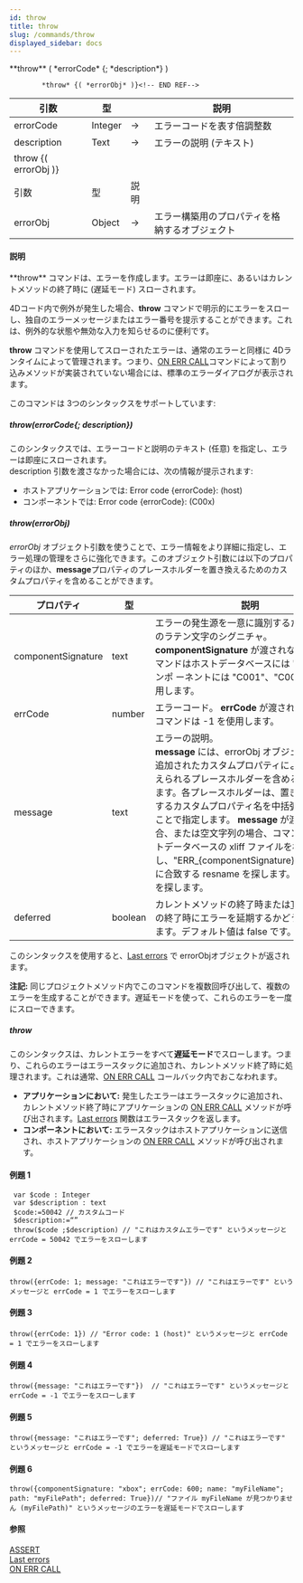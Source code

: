 ```yaml
---
id: throw
title: throw
slug: /commands/throw
displayed_sidebar: docs
---
```


<!--REF #_command_.throw.Syntax-->**throw** ( *errorCode* {; *description*} ) 
        
            *throw* {( *errorObj* )}<!-- END REF-->
<!--REF #_command_.throw.Params-->
| 引数 | 型 |  | 説明 |
| --- | --- | --- | --- |
| errorCode | Integer | &rarr; | エラーコードを表す倍調整数 |
| description | Text | &rarr; | エラーの説明 (テキスト) |
| throw {( errorObj )} |
| 引数 | 型 | 説明 |
| errorObj | Object | &rarr; | エラー構築用のプロパティを格納するオブジェクト |

<!-- END REF-->

#### 説明 

<!--REF #_command_.throw.Summary-->**throw** コマンドは、エラーを作成します。<!-- END REF-->エラーは即座に、あるいはカレントメソッドの終了時に (遅延モード) スローされます。

4Dコード内で例外が発生した場合、**throw** コマンドで明示的にエラーをスローし、独自のエラーメッセージまたはエラー番号を提示することができます。これは、例外的な状態や無効な入力を知らせるのに便利です。

**throw** コマンドを使用してスローされたエラーは、通常のエラーと同様に 4Dランタイムによって管理されます。つまり、[ON ERR CALL](on-err-call.md)コマンドによって割り込みメソッドが実装されていない場合には、標準のエラーダイアログが表示されます。

このコマンドは 3つのシンタックスをサポートしています:

##### **throw(errorCode{; description})**

このシンタックスでは、エラーコードと説明のテキスト (任意) を指定し、エラーは即座にスローされます。  
description 引数を渡さなかった場合には、次の情報が提示されます:

* ホストアプリケーションでは: Error code {errorCode}: (host)
* コンポーネントでは: Error code {errorCode}: (C00x)

##### **throw(errorObj)**

*errorObj* オブジェクト引数を使うことで、エラー情報をより詳細に指定し、エラー処理の管理をさらに強化できます。このオブジェクト引数には以下のプロパティのほか、**message**プロパティのプレースホルダーを置き換えるためのカスタムプロパティを含めることができます。

| **プロパティ**          | **型**   | **説明**                                                                                                                                                                                                                                                                                               |
| ------------------ | ------- | ---------------------------------------------------------------------------------------------------------------------------------------------------------------------------------------------------------------------------------------------------------------------------------------------------- |
| componentSignature | text    | エラーの発生源を一意に識別するための 4文字のラテン文字のシグニチャ。 **componentSignature** が渡されない場合、コマンドはホストデータベースには "host"、コンポ ーネントには "C001"、"C002"、...を使用します。                                                                                                                                                                      |
| errCode            | number  | エラーコード。 **errCode** が渡されない場合、コマンドは -1 を使用します。                                                                                                                                                                                                                                                        |
| message            | text    | エラーの説明。<br/> **message** には、errorObj オブジェクト引数に追加されたカスタムプロパティによって置き換えられるプレースホルダーを含めることができます。各プレースホルダーは、置き換えに使用するカスタムプロパティ名を中括弧 {} で囲むことで指定します。 **message** が渡されない場合、または空文字列の場合、コマンドはカレントデータベースの xliff ファイルを検索し、"ERR\_{componentSignature}\_{errCode}" に合致する resname を探します。<br/>を探します。 |
| deferred           | boolean | カレントメソッドの終了時または[Try ブロック](developer.4d.com/docs/Concepts/error-handling#trycatchend-try)の終了時にエラーを延期するかどうかを指定します。デフォルト値は false です。                                                                                                                                                                    |

このシンタックスを使用すると、[Last errors](last-errors.md) で errorObjオブジェクトが返されます。

**注記:** 同じプロジェクトメソッド内でこのコマンドを複数回呼び出して、複数のエラーを生成することができます。遅延モードを使って、これらのエラーを一度にスローできます。

##### **throw** 

このシンタックスは、カレントエラーをすべて**遅延モード**でスローします。つまり、これらのエラーはエラースタックに追加され、カレントメソッド終了時に処理されます。これは通常、[ON ERR CALL](on-err-call.md) コールバック内でおこなわれます。

* **アプリケーションにおいて:** 発生したエラーはエラースタックに追加され、カレントメソッド終了時にアプリケーションの [ON ERR CALL](on-err-call.md) メソッドが呼び出されます。[Last errors](last-errors.md) 関数はエラースタックを返します。
* **コンポーネントにおいて:** エラースタックはホストアプリケーションに送信され、ホストアプリケーションの [ON ERR CALL](on-err-call.md) メソッドが呼び出されます。

#### 例題 1 

```4d
 var $code : Integer
 var $description : text
 $code:=50042 // カスタムコード
 $description:=“”
 throw($code ;$description) // "これはカスタムエラーです" というメッセージと errCode = 50042 でエラーをスローします
```

#### 例題 2 

```RAW
throw({errCode: 1; message: "これはエラーです"}) // "これはエラーです" というメッセージと errCode = 1 でエラーをスローします
```

#### 例題 3 

```RAW
throw({errCode: 1}) // "Error code: 1 (host)" というメッセージと errCode = 1 でエラーをスローします
```

#### 例題 4 

```RAW
throw({message: "これはエラーです"})  // "これはエラーです" というメッセージと errCode = -1 でエラーをスローします
```

#### 例題 5 

```RAW
throw({message: "これはエラーです"; deferred: True}) // "これはエラーです" というメッセージと errCode = -1 でエラーを遅延モードでスローします
```

#### 例題 6 

```RAW
throw({componentSignature: "xbox"; errCode: 600; name: "myFileName"; path: "myFilePath"; deferred: True})// "ファイル myFileName が見つかりません (myFilePath)" というメッセージのエラーを遅延モードでスローします
```

#### 参照 

[ASSERT](assert.md)  
[Last errors](last-errors.md)  
[ON ERR CALL](on-err-call.md)  